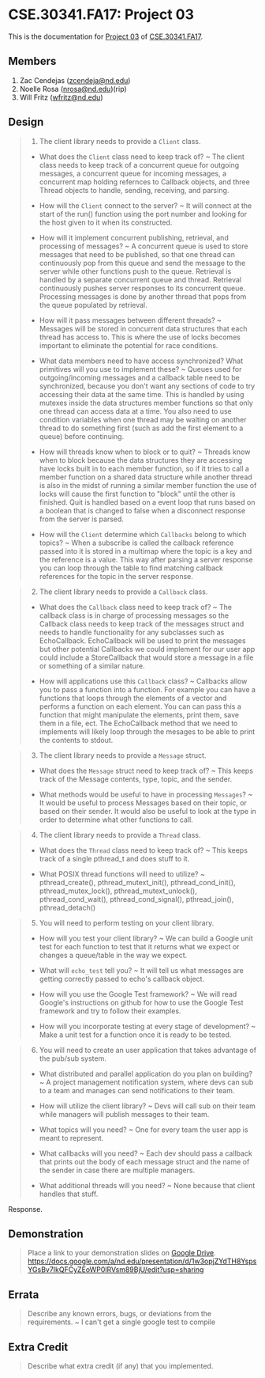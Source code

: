 CSE.30341.FA17: Project 03
==========================

This is the documentation for [Project 03] of [CSE.30341.FA17].

Members
-------

1. Zac Cendejas	(zcendeja@nd.edu)
2. Noelle Rosa	(nrosa@nd.edu)(rip)
3. Will Fritz	(wfritz@nd.edu)

Design
------

> 1. The client library needs to provide a `Client` class.
>
>   - What does the `Client` class need to keep track of?
>	~ The client class needs to keep track of a concurrent queue for outgoing messages, a concurrent queue for incoming messages, a concurrent map holding refernces to Callback objects, and three Thread objects to handle, sending, receiving, and parsing.
>
>   - How will the `Client` connect to the server?
>	~ It will connect at the start of the run() function using the port number and looking for the host given to it when its constructed.
>
>   - How will it implement concurrent publishing, retrieval, and processing of
>     messages?
>	~ A concurrent queue is used to store messages that need to be published, so that one thread can continuously pop from this queue and send the message to the server while other functions push to the queue. Retrieval is handled by a separate concurrent queue and thread. Retrieval continuously pushes server responses to its concurrent queue. Processing messages is done by another thread that pops from the queue populated by retrieval.
>
>   - How will it pass messages between different threads?
>	~ Messages will be stored in concurrent data structures that each thread has access to. This is where the use of locks  becomes important to eliminate the potential for race conditions. 
>
>   - What data members need to have access synchronized? What primitives will
>     you use to implement these?
>	~ Queues used for outgoing/incoming messages and a callback table need to be synchronized, because you don't want any sections of code to try accessing their data at the same time. This is handled by using mutexes inside the data structures member functions so that only one thread can access data at a time. You also need to use condition variables when one thread may be waiting on another thread to do something first (such as add the first element to a queue) before continuing. 
>
>   - How will threads know when to block or to quit?
>	~ Threads know when to block because the data structures they are accessing have locks built in to each member function, so if it tries to call a member function on a shared data structure while another thread is also in the midst of running a similar member function the use of locks will cause the first function to "block" until the other is finished. Quit is handled based on a event loop that runs based on a boolean that is changed to false when a disconnect response from the server is parsed.
>
>   - How will the `Client` determine which `Callbacks` belong to which topics?
>	~ When a subscribe is called the callback reference passed into it is stored in a multimap where the topic is a key and the reference is a value. This way after parsing a server response you can loop through the table to find matching callback references for the topic in the server response.


> 2. The client library needs to provide a `Callback` class.
>
>   - What does the `Callback` class need to keep track of?
>	~ The callback class is in charge of processing messages so the Callback class needs to keep track of the messages struct and needs to handle functionality for any subclasses such as EchoCallback. EchoCallback will be used to print the messages but other potential Callbacks we could implement for our user app could include a StoreCallback that would store a message in a file or something of a similar nature. 
>
>   - How will applications use this `Callback` class?
>	~ Callbacks allow you to pass a function into a function. For example you can have a functions that loops through the elements of a vector and performs a function on each element. You can can pass this a function that might manipulate the elements, print them, save them in a file, ect. The EchoCallback method that we need to implements will likely loop through the mesages to be able to print the contents to stdout. 


> 3. The client library needs to provide a `Message` struct.
>
>   - What does the `Message` struct need to keep track of?
>	~ This keeps track of the Message contents, type, topic, and the sender.
>
>   - What methods would be useful to have in processing `Messages`?
>	~ It would be useful to process Messages based on their topic, or based on their sender. It would also be useful to look at the type in order to determine what other functions to call.


> 4. The client library needs to provide a `Thread` class.
>
>   - What does the `Thread` class need to keep track of?
>	~ This keeps track of a single pthread_t and does stuff to it.
>
>   - What POSIX thread functions will need to utilize?
>	~ pthread_create(), pthread_mutext_init(), pthread_cond_init(), pthread_mutex_lock(), pthread_mutext_unlock(), pthread_cond_wait(), pthread_cond_signal(), pthread_join(), pthread_detach()



> 5. You will need to perform testing on your client library.
>
>   - How will you test your client library?
>	~ We can build a Google unit test for each function to test that it returns what we expect or changes a queue/table in the way we expect.
>
>   - What will `echo_test` tell you?
>	~ It will tell us what messages are getting correctly passed to echo's callback object.
>
>   - How will you use the Google Test framework?
>	~ We will read Google's instructions on github for how to use the Google Test framework and try to follow their examples.
>
>   - How will you incorporate testing at every stage of development?
>	~ Make a unit test for a function once it is ready to be tested.


> 6. You will need to create an user application that takes advantage of the
>    pub/sub system.
>
>   - What distributed and parallel application do you plan on building?
>	~ A project management notification system, where devs can sub to a team and manages can send notifications to their team.
>
>   - How will utilize the client library?
>	~ Devs will call sub on their team while managers will publish messages to their team.
>
>   - What topics will you need?
>	~ One for every team the user app is meant to represent. 
>
>   - What callbacks will you need?
>	~ Each dev should pass a callback that prints out the body of each message struct and the name of the sender in case there are multiple managers.
>
>   - What additional threads will you need?
>	~ None because that client handles that stuff.

Response.

Demonstration
-------------

> Place a link to your demonstration slides on [Google Drive].
https://docs.google.com/a/nd.edu/presentation/d/1w3opjZYdTH8YspsYGsBv7IkQFCyZEoWP0lRVsm89BjU/edit?usp=sharing


Errata
------

> Describe any known errors, bugs, or deviations from the requirements.
~ I can't get a single google test to compile

Extra Credit
------------

> Describe what extra credit (if any) that you implemented.

[Project 03]:       https://www3.nd.edu/~pbui/teaching/cse.30341.fa17/project03.html
[CSE.30341.FA17]:   https://www3.nd.edu/~pbui/teaching/cse.30341.fa17/
[Google Drive]:     https://drive.google.com
